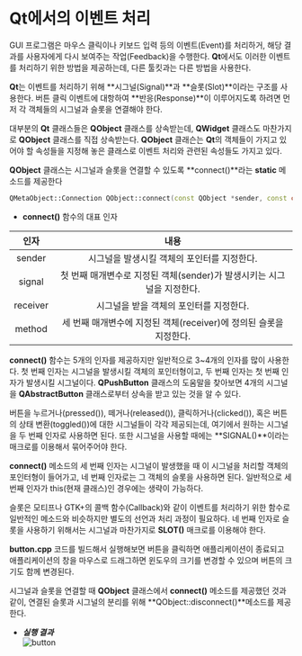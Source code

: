 # Qt에서의 이벤트 처리

GUI 프로그램은 마우스 클릭이나 키보드 입력 등의 이벤트(Event)를 처리하거, 해당 결과를 사용자에게 다시 보여주는 작업(Feedback)을 수행한다.
**Qt**에서도 이러한 이벤트를 처리하기 위한 방법을 제공하는데, 다른 툴킷과는 다른 방법을 사용한다.

**Qt**는 이벤트를 처리하기 위해 **시그널(Signal)**과 **슬롯(Slot)**이라는 구조를 사용한다. 버튼 클릭 이벤트에 대항하여 **반응(Response)**이 이루어지도록 하려면 먼저 각 객체들의 시그널과 슬롯을 연결해야 한다.

대부분의 **Qt** 클래스들은 **QObject** 클래스를 상속받는데, **QWidget** 클래스도 마찬가지로 **QObject** 클래스를 직접 상속받는다. **QObject** 클래슨는 **Qt**의 객체들이 가지고 있어야 할 속성들을 지정해 놓은 클래스로 이벤트 처리와 관련된 속성들도 가지고 있다.

**QObject** 클래스는 시그널과 슬롯을 연결할 수 있도록 **connect()**라는 **static** 메소드를 제공한다
```cpp
QMetaObject::Connection QObject::connect(const QObject *sender, const char *signal, const QObject *receiver, consr char *method, Qt::ConnectionType type = Qt::AutoConnection);
```
+ **connect()** 함수의 대표 인자

| 인자 | 내용
|:---:|:---:|
| sender | 시그널을 발생시킬 객체의 포인터를 지정한다.|
| signal | 첫 번째 매개변수로 지정된 객체(sender)가 발생시키는 시그널을 지정한다.
| receiver | 시그널을 받을 객체의 포인터를 지정한다.
| method | 세 번째 매개변수에 지정된 객체(receiver)에 정의된 슬롯을 지정한다.

**connect()** 함수는 5개의 인자를 제공하지만 일반적으로 3~4개의 인자를 많이 사용한다. 첫 번째 인자는 시그널을 발생시킬 객체의 포인터형이고, 두 번째 인자는 첫 번째 인자가 발생시킬 시그널이다. **QPushButton** 클래스의 도움말을 찾아보면 4개의 시그널을 **QAbstractButton** 클래스로부터 상속을 받고 있는 것을 알 수 있다.

버튼을 누르거나(pressed()), 떼거나(released()), 클릭하거나(clicked()), 혹은 버튼의 상태 변환(toggled())에 대한 시그널들이 각각 제공되는데, 여기에서 원하는 시그널을 두 번째 인자로 사용하면 된다. 또한 시그널을 사용할 때에는 **SIGNAL()**이라는 매크로를 이용해서 묶어주어야 한다.

**connect()** 메소드의 세 번째 인자는 시그널이 발생했을 때 이 시그널을 처리할 객체의 포인터형이 들어가고, 네 번째 인자로는 그 객체의 슬롯을 사용하면 된다. 일반적으로 세 번째 인자가 this(현재 클래스)인 경우에는 생략이 가능하다.

슬롯은 모티프나 GTK+의 콜백 함수(Callback)와 같이 이벤트를 처리하기 위한 함수로 일반적인 메소드와 비슷하지만 별도의 선언과 처리 과정이 필요하다. 네 번째 인자로 슬롯을 사용하기 위해서는 시그널과 마찬가지로 **SLOT()** 매크로를 이용해야 한다.

**button.cpp** 코드를 빌드해서 실행해보면 버튼을 클릭하면 애플리케이션이 종료되고 애플리케이션의 창을 마우스로 드래그하면 윈도우의 크기를 변경할 수 있으며 버튼의 크기도 함께 변경된다.

시그널과 슬롯을 연결할 때 **QObject** 클래스에서 **connect()** 메소드를 제공했던 것과 같이, 연결된 슬롯과 시그널의 분리를 위해 **QObject::disconnect()**메소드를 제공한다.

+ ***실행 결과***<br>
![button](https://github.com/user-attachments/assets/9bf1ceee-e0d1-4293-8c9a-d6d142d15c90)
